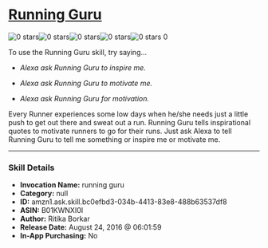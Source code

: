 # [Running Guru](http://alexa.amazon.com/#skills/amzn1.ask.skill.bc0efbd3-034b-4413-83e8-488b63537df8)
![0 stars](../../images/ic_star_border_black_18dp_1x.png)![0 stars](../../images/ic_star_border_black_18dp_1x.png)![0 stars](../../images/ic_star_border_black_18dp_1x.png)![0 stars](../../images/ic_star_border_black_18dp_1x.png)![0 stars](../../images/ic_star_border_black_18dp_1x.png) 0

To use the Running Guru skill, try saying...

* *Alexa ask Running Guru to inspire me.*

* *Alexa ask Running Guru to motivate me.*

* *Alexa ask Running Guru for motivation.*

Every Runner experiences some low days when he/she needs just a little push to get out there and sweat out a run. Running Guru tells inspirational quotes to motivate runners to go for their runs. Just ask Alexa to tell Running Guru to tell me something or inspire me or motivate me.

***

### Skill Details

* **Invocation Name:** running guru
* **Category:** null
* **ID:** amzn1.ask.skill.bc0efbd3-034b-4413-83e8-488b63537df8
* **ASIN:** B01KWNXI0I
* **Author:** Ritika Borkar
* **Release Date:** August 24, 2016 @ 06:01:59
* **In-App Purchasing:** No
